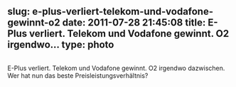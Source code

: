 slug: e-plus-verliert-telekom-und-vodafone-gewinnt-o2
date: 2011-07-28 21:45:08
title: E-Plus verliert. Telekom und Vodafone gewinnt. O2 irgendwo...
type: photo
---

<a href="https://www.test.de/themen/computer-telefon/test/Mobilfunknetze-Schlusslicht-E-Plus-4259672-4259674/"><img src="{{@asset.url swerner/tumblr/2011-07-28-e-plus-verliert-telekom-und-vodafone-gewinnt-o2-100edc7b5d.png}}" alt=""/></a>

E-Plus verliert. Telekom und Vodafone gewinnt. O2 irgendwo dazwischen. Wer hat nun das beste Preisleistungsverhältnis?
